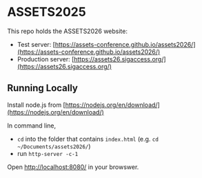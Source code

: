 # ASSETS2025
This repo holds the ASSETS2026 website:
- Test server: [https://assets-conference.github.io/assets2026/](https://assets-conference.github.io/assets2026/)
- Production server: [https://assets26.sigaccess.org/](https://assets26.sigaccess.org/)

## Running Locally

Install node.js from [https://nodejs.org/en/download/](https://nodejs.org/en/download/)

In command line, 
* `cd` into the folder that contains `index.html` (e.g. `cd ~/Documents/assets2026/`) 
* run `http-server -c-1`

Open [http://localhost:8080/](http://localhost:8080/) in your browswer. 
